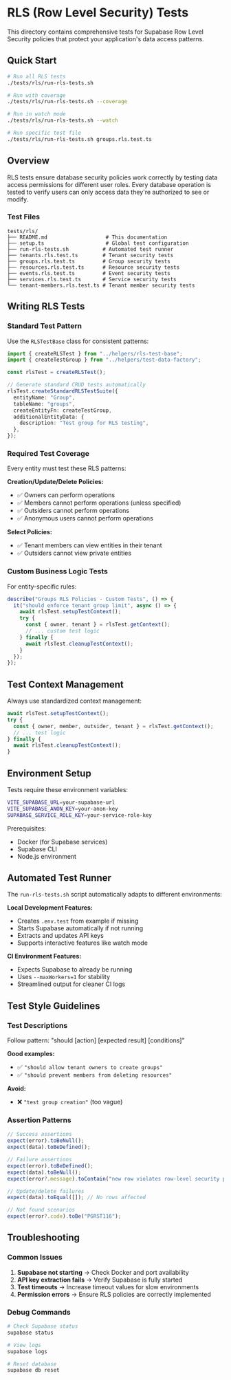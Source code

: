# RLS (Row Level Security) Tests

This directory contains comprehensive tests for Supabase Row Level Security policies that protect your application's data access patterns.

## Quick Start

```bash
# Run all RLS tests
./tests/rls/run-rls-tests.sh

# Run with coverage
./tests/rls/run-rls-tests.sh --coverage

# Run in watch mode
./tests/rls/run-rls-tests.sh --watch

# Run specific test file
./tests/rls/run-rls-tests.sh groups.rls.test.ts
```

## Overview

RLS tests ensure database security policies work correctly by testing data access permissions for different user roles. Every database operation is tested to verify users can only access data they're authorized to see or modify.

### Test Files

```
tests/rls/
├── README.md                   # This documentation
├── setup.ts                    # Global test configuration
├── run-rls-tests.sh           # Automated test runner
├── tenants.rls.test.ts        # Tenant security tests
├── groups.rls.test.ts         # Group security tests
├── resources.rls.test.ts      # Resource security tests
├── events.rls.test.ts         # Event security tests
├── services.rls.test.ts       # Service security tests
└── tenant-members.rls.test.ts # Tenant member security tests
```

## Writing RLS Tests

### Standard Test Pattern

Use the `RLSTestBase` class for consistent patterns:

```typescript
import { createRLSTest } from "../helpers/rls-test-base";
import { createTestGroup } from "../helpers/test-data-factory";

const rlsTest = createRLSTest();

// Generate standard CRUD tests automatically
rlsTest.createStandardRLSTestSuite({
  entityName: "Group",
  tableName: "groups",
  createEntityFn: createTestGroup,
  additionalEntityData: {
    description: "Test group for RLS testing",
  },
});
```

### Required Test Coverage

Every entity must test these RLS patterns:

**Creation/Update/Delete Policies:**

- ✅ Owners can perform operations
- ✅ Members cannot perform operations (unless specified)
- ✅ Outsiders cannot perform operations
- ✅ Anonymous users cannot perform operations

**Select Policies:**

- ✅ Tenant members can view entities in their tenant
- ✅ Outsiders cannot view private entities

### Custom Business Logic Tests

For entity-specific rules:

```typescript
describe("Groups RLS Policies - Custom Tests", () => {
  it("should enforce tenant group limit", async () => {
    await rlsTest.setupTestContext();
    try {
      const { owner, tenant } = rlsTest.getContext();
      // ... custom test logic
    } finally {
      await rlsTest.cleanupTestContext();
    }
  });
});
```

## Test Context Management

Always use standardized context management:

```typescript
await rlsTest.setupTestContext();
try {
  const { owner, member, outsider, tenant } = rlsTest.getContext();
  // ... test logic
} finally {
  await rlsTest.cleanupTestContext();
}
```

## Environment Setup

Tests require these environment variables:

```bash
VITE_SUPABASE_URL=your-supabase-url
VITE_SUPABASE_ANON_KEY=your-anon-key
SUPABASE_SERVICE_ROLE_KEY=your-service-role-key
```

Prerequisites:

- Docker (for Supabase services)
- Supabase CLI
- Node.js environment

## Automated Test Runner

The `run-rls-tests.sh` script automatically adapts to different environments:

**Local Development Features:**

- Creates `.env.test` from example if missing
- Starts Supabase automatically if not running
- Extracts and updates API keys
- Supports interactive features like watch mode

**CI Environment Features:**

- Expects Supabase to already be running
- Uses `--maxWorkers=1` for stability
- Streamlined output for cleaner CI logs

## Test Style Guidelines

### Test Descriptions

Follow pattern: "should [action] [expected result] [conditions]"

**Good examples:**

- ✅ `"should allow tenant owners to create groups"`
- ✅ `"should prevent members from deleting resources"`

**Avoid:**

- ❌ `"test group creation"` (too vague)

### Assertion Patterns

```typescript
// Success assertions
expect(error).toBeNull();
expect(data).toBeDefined();

// Failure assertions
expect(error).toBeDefined();
expect(data).toBeNull();
expect(error?.message).toContain("new row violates row-level security policy");

// Update/delete failures
expect(data).toEqual([]); // No rows affected

// Not found scenarios
expect(error?.code).toBe("PGRST116");
```

## Troubleshooting

### Common Issues

1. **Supabase not starting** → Check Docker and port availability
2. **API key extraction fails** → Verify Supabase is fully started
3. **Test timeouts** → Increase timeout values for slow environments
4. **Permission errors** → Ensure RLS policies are correctly implemented

### Debug Commands

```bash
# Check Supabase status
supabase status

# View logs
supabase logs

# Reset database
supabase db reset
```
